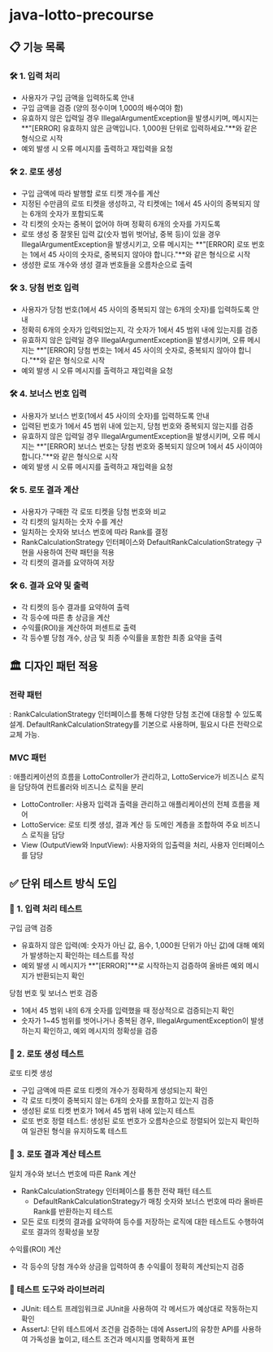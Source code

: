 # java-lotto-precourse

## 📋 기능 목록 
### 🛠️ 1. 입력 처리
   - 사용자가 구입 금액을 입력하도록 안내
   - 구입 금액을 검증 (양의 정수이며 1,000의 배수여야 함)
   - 유효하지 않은 입력일 경우 IllegalArgumentException을 발생시키며, 메시지는 **"[ERROR] 유효하지 않은 금액입니다. 1,000원 단위로 입력하세요."**와 같은 형식으로 시작
   - 예외 발생 시 오류 메시지를 출력하고 재입력을 요청
  
### 🛠️ 2. 로또 생성
  - 구입 금액에 따라 발행할 로또 티켓 개수를 계산
  - 지정된 수만큼의 로또 티켓을 생성하고, 각 티켓에는 1에서 45 사이의 중복되지 않는 6개의 숫자가 포함되도록 
  - 각 티켓의 숫자는 중복이 없어야 하며 정확히 6개의 숫자를 가지도록
  - 로또 생성 중 잘못된 입력 값(숫자 범위 벗어남, 중복 등)이 있을 경우 IllegalArgumentException을 발생시키고, 오류 메시지는 **"[ERROR] 로또 번호는 1에서 45 사이의 숫자로, 중복되지 않아야 합니다."**와 같은 형식으로 시작
  - 생성한 로또 개수와 생성 결과 번호들을 오름차순으로 출력
  
### 🛠️ 3. 당첨 번호 입력
   - 사용자가 당첨 번호(1에서 45 사이의 중복되지 않는 6개의 숫자)를 입력하도록 안내
   - 정확히 6개의 숫자가 입력되었는지, 각 숫자가 1에서 45 범위 내에 있는지를 검증
   - 유효하지 않은 입력일 경우 IllegalArgumentException을 발생시키며, 오류 메시지는 **"[ERROR] 당첨 번호는 1에서 45 사이의 숫자로, 중복되지 않아야 합니다."**와 같은 형식으로 시작
   - 예외 발생 시 오류 메시지를 출력하고 재입력을 요청
  
### 🛠️ 4. 보너스 번호 입력
   - 사용자가 보너스 번호(1에서 45 사이의 숫자)를 입력하도록 안내
   - 입력된 번호가 1에서 45 범위 내에 있는지, 당첨 번호와 중복되지 않는지를 검증
   - 유효하지 않은 입력일 경우 IllegalArgumentException을 발생시키며, 오류 메시지는 **"[ERROR] 보너스 번호는 당첨 번호와 중복되지 않으며 1에서 45 사이여야 합니다."**와 같은 형식으로 시작
   - 예외 발생 시 오류 메시지를 출력하고 재입력을 요청
  
### 🛠️ 5. 로또 결과 계산
   - 사용자가 구매한 각 로또 티켓을 당첨 번호와 비교
   - 각 티켓의 일치하는 숫자 수를 계산
   - 일치하는 숫자와 보너스 번호에 따라 Rank를 결정
   - RankCalculationStrategy 인터페이스와 DefaultRankCalculationStrategy 구현을 사용하여 전략 패턴을 적용
   - 각 티켓의 결과를 요약하여 저장
  
### 🛠️ 6. 결과 요약 및 출력
   - 각 티켓의 등수 결과를 요약하여 출력
   - 각 등수에 따른 총 상금을 계산
   - 수익률(ROI)을 계산하여 퍼센트로 출력
   - 각 등수별 당첨 개수, 상금 및 최종 수익률을 포함한 최종 요약을 출력


## 🏛️ 디자인 패턴 적용

### 전략 패턴
: RankCalculationStrategy 인터페이스를 통해 다양한 당첨 조건에 대응할 수 있도록 설계. DefaultRankCalculationStrategy를 기본으로 사용하며, 필요시 다른 전략으로 교체 가능.

### MVC 패턴
: 애플리케이션의 흐름을 LottoController가 관리하고, LottoService가 비즈니스 로직을 담당하여 컨트롤러와 비즈니스 로직을 분리
- LottoController: 사용자 입력과 출력을 관리하고 애플리케이션의 전체 흐름을 제어
- LottoService: 로또 티켓 생성, 결과 계산 등 도메인 계층을 조합하여 주요 비즈니스 로직을 담당
- View (OutputView와 InputView): 사용자와의 입출력을 처리, 사용자 인터페이스를 담당

  
## ✅ 단위 테스트 방식 도입

### 🧪 1. 입력 처리 테스트
구입 금액 검증
- 유효하지 않은 입력(예: 숫자가 아닌 값, 음수, 1,000원 단위가 아닌 값)에 대해 예외가 발생하는지 확인하는 테스트를 작성
- 예외 발생 시 메시지가 **"[ERROR]"**로 시작하는지 검증하여 올바른 예외 메시지가 반환되는지 확인

당첨 번호 및 보너스 번호 검증
- 1에서 45 범위 내의 6개 숫자를 입력했을 때 정상적으로 검증되는지 확인
- 숫자가 1~45 범위를 벗어나거나 중복된 경우, IllegalArgumentException이 발생하는지 확인하고, 예외 메시지의 정확성을 검증
  
### 🧪 2. 로또 생성 테스트
로또 티켓 생성
- 구입 금액에 따른 로또 티켓의 개수가 정확하게 생성되는지 확인
- 각 로또 티켓이 중복되지 않는 6개의 숫자를 포함하고 있는지 검증
- 생성된 로또 티켓 번호가 1에서 45 범위 내에 있는지 테스트
- 로또 번호 정렬 테스트: 생성된 로또 번호가 오름차순으로 정렬되어 있는지 확인하여 일관된 형식을 유지하도록 테스트

### 🧪 3. 로또 결과 계산 테스트
일치 개수와 보너스 번호에 따른 Rank 계산
- RankCalculationStrategy 인터페이스를 통한 전략 패턴 테스트
   - DefaultRankCalculationStrategy가 매칭 숫자와 보너스 번호에 따라 올바른 Rank를 반환하는지 테스트
- 모든 로또 티켓의 결과를 요약하여 등수를 저장하는 로직에 대한 테스트도 수행하여 로또 결과의 정확성을 보장
  
수익률(ROI) 계산
- 각 등수의 당첨 개수와 상금을 입력하여 총 수익률이 정확히 계산되는지 검증

### 🧪 테스트 도구와 라이브러리
- JUnit: 테스트 프레임워크로 JUnit을 사용하여 각 메서드가 예상대로 작동하는지 확인
- AssertJ: 단위 테스트에서 조건을 검증하는 데에 AssertJ의 유창한 API를 사용하여 가독성을 높이고, 테스트 조건과 메시지를 명확하게 표현



